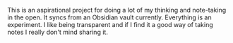 This is an aspirational project for doing a lot of my thinking and note-taking in the open. It syncs from an Obsidian vault currently. Everything is an experiment. I like being transparent and if I find it a good way of taking notes I really don't mind sharing it.


